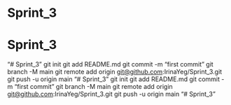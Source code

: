 # Sprint_3
# Sprint_3
“# Sprint_3” git init git add README.md git commit -m “first commit” git branch -M main git remote add origin git@github.com:IrinaYeg/Sprint_3.git git push -u origin main
“# Sprint_3” git init git add README.md git commit -m “first commit” git branch -M main git remote add origin git@github.com:IrinaYeg/Sprint_3.git git push -u origin main
“# Sprint_3”
